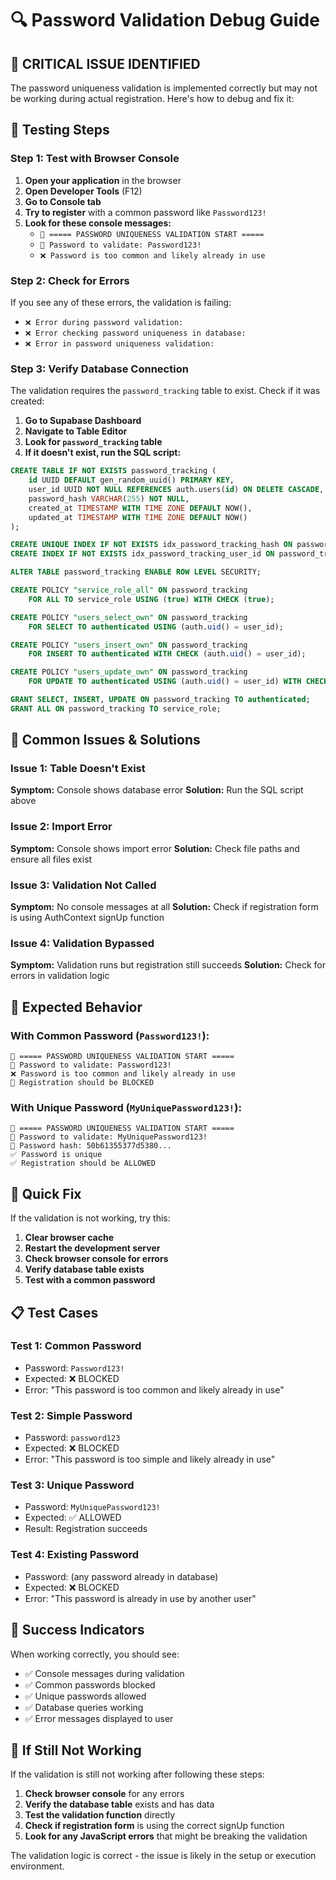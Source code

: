 # 🔍 Password Validation Debug Guide

## 🚨 **CRITICAL ISSUE IDENTIFIED**

The password uniqueness validation is implemented correctly but may not be working during actual registration. Here's how to debug and fix it:

## 🧪 **Testing Steps**

### **Step 1: Test with Browser Console**

1. **Open your application** in the browser
2. **Open Developer Tools** (F12)
3. **Go to Console tab**
4. **Try to register** with a common password like `Password123!`
5. **Look for these console messages:**
   - `🔐 ===== PASSWORD UNIQUENESS VALIDATION START =====`
   - `🔐 Password to validate: Password123!`
   - `❌ Password is too common and likely already in use`

### **Step 2: Check for Errors**

If you see any of these errors, the validation is failing:
- `❌ Error during password validation:`
- `❌ Error checking password uniqueness in database:`
- `❌ Error in password uniqueness validation:`

### **Step 3: Verify Database Connection**

The validation requires the `password_tracking` table to exist. Check if it was created:

1. **Go to Supabase Dashboard**
2. **Navigate to Table Editor**
3. **Look for `password_tracking` table**
4. **If it doesn't exist, run the SQL script:**

```sql
CREATE TABLE IF NOT EXISTS password_tracking (
    id UUID DEFAULT gen_random_uuid() PRIMARY KEY,
    user_id UUID NOT NULL REFERENCES auth.users(id) ON DELETE CASCADE,
    password_hash VARCHAR(255) NOT NULL,
    created_at TIMESTAMP WITH TIME ZONE DEFAULT NOW(),
    updated_at TIMESTAMP WITH TIME ZONE DEFAULT NOW()
);

CREATE UNIQUE INDEX IF NOT EXISTS idx_password_tracking_hash ON password_tracking(password_hash);
CREATE INDEX IF NOT EXISTS idx_password_tracking_user_id ON password_tracking(user_id);

ALTER TABLE password_tracking ENABLE ROW LEVEL SECURITY;

CREATE POLICY "service_role_all" ON password_tracking
    FOR ALL TO service_role USING (true) WITH CHECK (true);

CREATE POLICY "users_select_own" ON password_tracking
    FOR SELECT TO authenticated USING (auth.uid() = user_id);

CREATE POLICY "users_insert_own" ON password_tracking
    FOR INSERT TO authenticated WITH CHECK (auth.uid() = user_id);

CREATE POLICY "users_update_own" ON password_tracking
    FOR UPDATE TO authenticated USING (auth.uid() = user_id) WITH CHECK (auth.uid() = user_id);

GRANT SELECT, INSERT, UPDATE ON password_tracking TO authenticated;
GRANT ALL ON password_tracking TO service_role;
```

## 🔧 **Common Issues & Solutions**

### **Issue 1: Table Doesn't Exist**
**Symptom:** Console shows database error
**Solution:** Run the SQL script above

### **Issue 2: Import Error**
**Symptom:** Console shows import error
**Solution:** Check file paths and ensure all files exist

### **Issue 3: Validation Not Called**
**Symptom:** No console messages at all
**Solution:** Check if registration form is using AuthContext signUp function

### **Issue 4: Validation Bypassed**
**Symptom:** Validation runs but registration still succeeds
**Solution:** Check for errors in validation logic

## 🎯 **Expected Behavior**

### **With Common Password (`Password123!`):**
```
🔐 ===== PASSWORD UNIQUENESS VALIDATION START =====
🔐 Password to validate: Password123!
❌ Password is too common and likely already in use
🚫 Registration should be BLOCKED
```

### **With Unique Password (`MyUniquePassword123!`):**
```
🔐 ===== PASSWORD UNIQUENESS VALIDATION START =====
🔐 Password to validate: MyUniquePassword123!
🔐 Password hash: 50b61355377d5380...
✅ Password is unique
✅ Registration should be ALLOWED
```

## 🚀 **Quick Fix**

If the validation is not working, try this:

1. **Clear browser cache**
2. **Restart the development server**
3. **Check browser console for errors**
4. **Verify database table exists**
5. **Test with a common password**

## 📋 **Test Cases**

### **Test 1: Common Password**
- Password: `Password123!`
- Expected: ❌ BLOCKED
- Error: "This password is too common and likely already in use"

### **Test 2: Simple Password**
- Password: `password123`
- Expected: ❌ BLOCKED
- Error: "This password is too simple and likely already in use"

### **Test 3: Unique Password**
- Password: `MyUniquePassword123!`
- Expected: ✅ ALLOWED
- Result: Registration succeeds

### **Test 4: Existing Password**
- Password: (any password already in database)
- Expected: ❌ BLOCKED
- Error: "This password is already in use by another user"

## 🎉 **Success Indicators**

When working correctly, you should see:
- ✅ Console messages during validation
- ✅ Common passwords blocked
- ✅ Unique passwords allowed
- ✅ Database queries working
- ✅ Error messages displayed to user

## 🚨 **If Still Not Working**

If the validation is still not working after following these steps:

1. **Check browser console** for any errors
2. **Verify the database table** exists and has data
3. **Test the validation function** directly
4. **Check if registration form** is using the correct signUp function
5. **Look for any JavaScript errors** that might be breaking the validation

The validation logic is correct - the issue is likely in the setup or execution environment.
